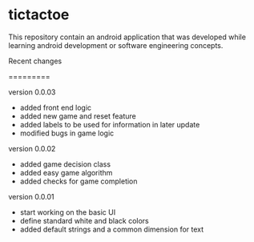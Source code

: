 tictactoe
=========

This repository contain an android application that was developed while learning android development or software engineering concepts. 


Recent changes

=========

version 0.0.03

- added front end logic
- added new game and reset feature
- added labels to be used for information in later update
- modified bugs in game logic 

version 0.0.02

- added game decision class
- added easy game algorithm
- added checks for game completion

version 0.0.01

- start working on the basic UI
- define standard white and black colors
- added default strings and a common dimension for text
